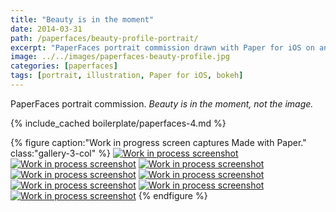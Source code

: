 ```yaml
---
title: "Beauty is in the moment"
date: 2014-03-31
path: /paperfaces/beauty-profile-portrait/
excerpt: "PaperFaces portrait commission drawn with Paper for iOS on an iPad."
image: ../../images/paperfaces-beauty-profile.jpg
categories: [paperfaces]
tags: [portrait, illustration, Paper for iOS, bokeh]
---
```


PaperFaces portrait commission. *Beauty is in the moment, not the image.*

{% include_cached boilerplate/paperfaces-4.md %}

{% figure caption:"Work in progress screen captures Made with Paper." class:"gallery-3-col" %}
[![Work in process screenshot](../../images/paperfaces-beauty-profile-process-1-600.jpg)](../../images/paperfaces-beauty-profile-process-1-lg.jpg)
[![Work in process screenshot](../../images/paperfaces-beauty-profile-process-2-600.jpg)](../../images/paperfaces-beauty-profile-process-2-lg.jpg)
[![Work in process screenshot](../../images/paperfaces-beauty-profile-process-3-600.jpg)](../../images/paperfaces-beauty-profile-process-3-lg.jpg)
[![Work in process screenshot](../../images/paperfaces-beauty-profile-process-4-600.jpg)](../../images/paperfaces-beauty-profile-process-4-lg.jpg)
[![Work in process screenshot](../../images/paperfaces-beauty-profile-process-5-600.jpg)](../../images/paperfaces-beauty-profile-process-5-lg.jpg)
[![Work in process screenshot](../../images/paperfaces-beauty-profile-process-6-600.jpg)](../../images/paperfaces-beauty-profile-process-6-lg.jpg)
[![Work in process screenshot](../../images/paperfaces-beauty-profile-process-7-600.jpg)](../../images/paperfaces-beauty-profile-process-7-lg.jpg)
[![Work in process screenshot](../../images/paperfaces-beauty-profile-process-8-600.jpg)](../../images/paperfaces-beauty-profile-process-8-lg.jpg)
{% endfigure %}

